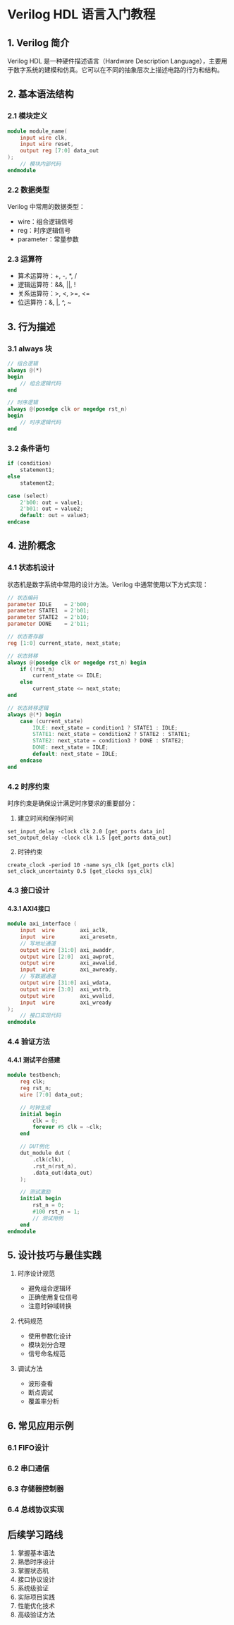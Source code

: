 # Verilog HDL 语言入门教程

## 1. Verilog 简介

Verilog HDL 是一种硬件描述语言（Hardware Description Language），主要用于数字系统的建模和仿真。它可以在不同的抽象层次上描述电路的行为和结构。

## 2. 基本语法结构

### 2.1 模块定义

```verilog
module module_name(
    input wire clk,
    input wire reset,
    output reg [7:0] data_out
);
    // 模块内部代码
endmodule
```

### 2.2 数据类型

Verilog 中常用的数据类型：
- wire：组合逻辑信号
- reg：时序逻辑信号
- parameter：常量参数

### 2.3 运算符

- 算术运算符：+, -, *, /
- 逻辑运算符：&&, ||, !
- 关系运算符：>, <, >=, <=
- 位运算符：&, |, ^, ~

## 3. 行为描述

### 3.1 always 块

```verilog
// 组合逻辑
always @(*)
begin
    // 组合逻辑代码
end

// 时序逻辑
always @(posedge clk or negedge rst_n)
begin
    // 时序逻辑代码
end
```

### 3.2 条件语句

```verilog
if (condition)
    statement1;
else
    statement2;

case (select)
    2'b00: out = value1;
    2'b01: out = value2;
    default: out = value3;
endcase
```

## 4. 进阶概念

### 4.1 状态机设计

状态机是数字系统中常用的设计方法。Verilog 中通常使用以下方式实现：

```verilog
// 状态编码
parameter IDLE    = 2'b00;
parameter STATE1  = 2'b01;
parameter STATE2  = 2'b10;
parameter DONE    = 2'b11;

// 状态寄存器
reg [1:0] current_state, next_state;

// 状态转移
always @(posedge clk or negedge rst_n) begin
    if (!rst_n)
        current_state <= IDLE;
    else
        current_state <= next_state;
end

// 状态转移逻辑
always @(*) begin
    case (current_state)
        IDLE: next_state = condition1 ? STATE1 : IDLE;
        STATE1: next_state = condition2 ? STATE2 : STATE1;
        STATE2: next_state = condition3 ? DONE : STATE2;
        DONE: next_state = IDLE;
        default: next_state = IDLE;
    endcase
end
```

### 4.2 时序约束

时序约束是确保设计满足时序要求的重要部分：

1. 建立时间和保持时间
```sdc
set_input_delay -clock clk 2.0 [get_ports data_in]
set_output_delay -clock clk 1.5 [get_ports data_out]
```

2. 时钟约束
```sdc
create_clock -period 10 -name sys_clk [get_ports clk]
set_clock_uncertainty 0.5 [get_clocks sys_clk]
```

### 4.3 接口设计

#### 4.3.1 AXI4接口
```verilog
module axi_interface (
    input  wire        axi_aclk,
    input  wire        axi_aresetn,
    // 写地址通道
    output wire [31:0] axi_awaddr,
    output wire [2:0]  axi_awprot,
    output wire        axi_awvalid,
    input  wire        axi_awready,
    // 写数据通道
    output wire [31:0] axi_wdata,
    output wire [3:0]  axi_wstrb,
    output wire        axi_wvalid,
    input  wire        axi_wready
);
    // 接口实现代码
endmodule
```

### 4.4 验证方法

#### 4.4.1 测试平台搭建
```verilog
module testbench;
    reg clk;
    reg rst_n;
    wire [7:0] data_out;

    // 时钟生成
    initial begin
        clk = 0;
        forever #5 clk = ~clk;
    end

    // DUT例化
    dut_module dut (
        .clk(clk),
        .rst_n(rst_n),
        .data_out(data_out)
    );

    // 测试激励
    initial begin
        rst_n = 0;
        #100 rst_n = 1;
        // 测试用例
    end
endmodule
```

## 5. 设计技巧与最佳实践

1. 时序设计规范
   - 避免组合逻辑环
   - 正确使用复位信号
   - 注意时钟域转换

2. 代码规范
   - 使用参数化设计
   - 模块划分合理
   - 信号命名规范

3. 调试方法
   - 波形查看
   - 断点调试
   - 覆盖率分析

## 6. 常见应用示例

### 6.1 FIFO设计
### 6.2 串口通信
### 6.3 存储器控制器
### 6.4 总线协议实现

## 后续学习路线

1. 掌握基本语法
2. 熟悉时序设计
3. 掌握状态机
4. 接口协议设计
5. 系统级验证
6. 实际项目实践
7. 性能优化技术
8. 高级验证方法
